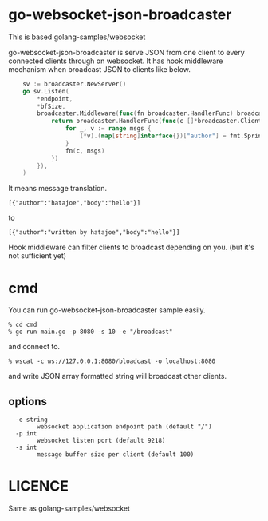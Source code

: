 # go-websocket-json-broadcaster

This is based golang-samples/websocket

go-websocket-json-broadcaster is serve JSON from one client to every connected clients through on websocket.
It has hook middleware mechanism when broadcast JSON to clients like below. 

```go
	sv := broadcaster.NewServer()
	go sv.Listen(
		*endpoint,
		*bfSize,
		broadcaster.Middleware(func(fn broadcaster.HandlerFunc) broadcaster.HandlerFunc {
			return broadcaster.HandlerFunc(func(c []*broadcaster.Client, msgs []*broadcaster.Message) {
				for _, v := range msgs {
					(*v).(map[string]interface{})["author"] = fmt.Sprintf("written by %s", (*v).(map[string]interface{})["author"])
				}
				fn(c, msgs)
			})
		}),
	)
```

It means message translation. 

```
[{"author":"hatajoe","body":"hello"}]
```

to

```
[{"author":"written by hatajoe","body":"hello"}]
```

Hook middleware can filter clients to broadcast depending on you. (but it's not sufficient yet)

# cmd

You can run go-websocket-json-broadcaster sample easily.

```
% cd cmd
% go run main.go -p 8080 -s 10 -e "/broadcast"
```

and connect to.

```
% wscat -c ws://127.0.0.1:8080/bloadcast -o localhost:8080
```

and write JSON array formatted string will broadcast other clients.

## options 

```
  -e string
    	websocket application endpoint path (default "/")
  -p int
    	websocket listen port (default 9218)
  -s int
    	message buffer size per client (default 100)
```

# LICENCE

Same as golang-samples/websocket


